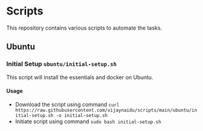 # Scripts
This repository contains various scripts to automate the tasks.

## Ubuntu
### Initial Setup `ubuntu/initial-setup.sh`
This script will install the essentials and docker on Ubuntu.
#### Usage
- Download the script using command `curl https://raw.githubusercontent.com/vijaynaidu/scripts/main/ubuntu/initial-setup.sh -o initial-setup.sh`
- Initiate script using command `sudo bash initial-setup.sh`



